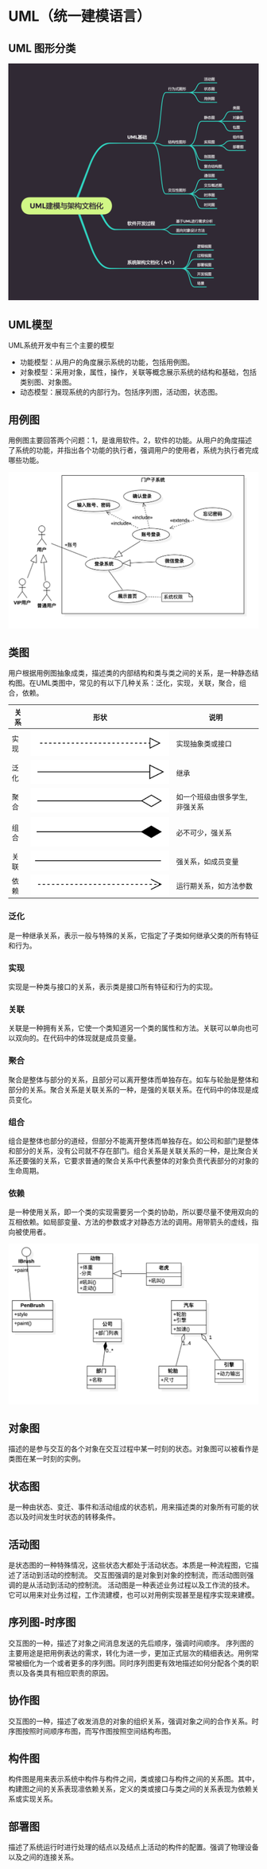 # UML（统一建模语言）

## UML 图形分类

![uml](./imgs/uml.png)


## UML模型

UML系统开发中有三个主要的模型
* 功能模型：从用户的角度展示系统的功能，包括用例图。
* 对象模型：采用对象，属性，操作，关联等概念展示系统的结构和基础，包括类别图、对象图。
* 动态模型：展现系统的内部行为。包括序列图，活动图，状态图。

## 用例图

用例图主要回答两个问题：1，是谁用软件。2，软件的功能。从用户的角度描述了系统的功能，并指出各个功能的执行者，强调用户的使用者，系统为执行者完成哪些功能。

![示例](./imgs/usercase.jpg)

## 类图

用户根据用例图抽象成类，描述类的内部结构和类与类之间的关系，是一种静态结构图。在UML类图中，常见的有以下几种关系：泛化，实现，关联，聚合，组合，依赖。

| 关系 | 形状 | 说明 |
|---|---|---|
| 实现 |![imp](./imgs/implement.png)| 实现抽象类或接口 |
| 泛化 |![imp](./imgs/inherit.png)| 继承 |
| 聚合 |![imp](./imgs/aggregate.png)| 如一个班级由很多学生, 非强关系 |
| 组合 |![imp](./imgs/compose.png)| 必不可少，强关系 |
| 关联 |![imp](./imgs/relate.png)| 强关系，如成员变量 |
| 依赖 |![imp](./imgs/depend.png)| 运行期关系，如方法参数 |


### 泛化
是一种继承关系，表示一般与特殊的关系，它指定了子类如何继承父类的所有特征和行为。

### 实现
实现是一种类与接口的关系，表示类是接口所有特征和行为的实现。

### 关联
关联是一种拥有关系，它使一个类知道另一个类的属性和方法。关联可以单向也可以双向的。在代码中的体现就是成员变量。

### 聚合
聚合是整体与部分的关系，且部分可以离开整体而单独存在。如车与轮胎是整体和部分的关系。聚合关系是关联关系的一种，是强的关联关系。在代码中的体现是成员变化。

### 组合
组合是整体也部分的道经，但部分不能离开整体而单独存在。如公司和部门是整体和部分的关系，没有公司就不存在部门。组合关系是关联关系的一种，是比聚合关系还要强的关系，它要求普通的聚合关系中代表整体的对象负责代表部分的对象的生命周期。

### 依赖
是一种使用关系，即一个类的实现需要另一个类的协助，所以要尽量不使用双向的互相依赖。如局部变量、方法的参数或才对静态方法的调用。用带箭头的虚线，指向被使用者。

![类图](./imgs/class.jpg)

## 对象图
描述的是参与交互的各个对象在交互过程中某一时刻的状态。对象图可以被看作是类图在某一时刻的实例。

## 状态图
是一种由状态、变迁、事件和活动组成的状态机，用来描述类的对象所有可能的状态以及时间发生时状态的转移条件。

## 活动图
是状态图的一种特殊情况，这些状态大都处于活动状态。本质是一种流程图，它描述了活动到活动的控制流。
交互图强调的是对象到对象的控制流，而活动图则强调的是从活动到活动的控制流。
活动图是一种表述业务过程以及工作流的技术。它可以用来对业务过程，工作流建模，也可以对用例实现甚至是程序实现来建模。

## 序列图-时序图
交互图的一种，描述了对象之间消息发送的先后顺序，强调时间顺序。
序列图的主要用途是把用例表达的需求，转化为进一步，更加正式层次的精细表达。用例常常被细化为一个或者更多的序列图。同时序列图更有效地描述如何分配各个类的职责以及各类具有相应职责的原因。

## 协作图
交互图的一种，描述了收发消息的对象的组织关系，强调对象之间的合作关系。时序图按照时间顺序布图，而写作图按照空间结构布图。

## 构件图
构件图是用来表示系统中构件与构件之间，类或接口与构件之间的关系图。其中，构建图之间的关系表现凛依赖关系，定义的类或接口与类之间的关系表现为依赖关系或实现关系。

## 部署图
描述了系统运行时进行处理的结点以及结点上活动的构件的配置。强调了物理设备以及之间的连接关系。